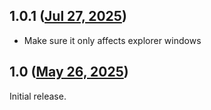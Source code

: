 ## 1.0.1 ([Jul 27, 2025](https://github.com/ramensoftware/windhawk-mods/blob/a7488204cb7a2af7cbd92665f8c710c3138cc6bd/mods/classic-explorer-menubar.wh.cpp))

* Make sure it only affects explorer windows

## 1.0 ([May 26, 2025](https://github.com/ramensoftware/windhawk-mods/blob/2a52a4e03dea43390da0c465a83b44b4fd957367/mods/classic-explorer-menubar.wh.cpp))

Initial release.
